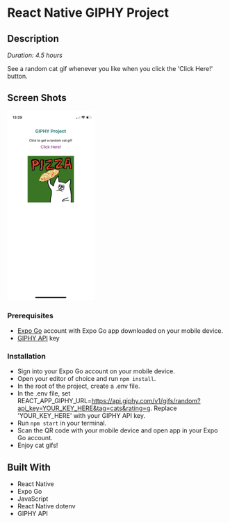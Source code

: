 # React Native GIPHY Project

## Description
_Duration: 4.5 hours_

See a random cat gif whenever you like when you click the 'Click Here!' button.

## Screen Shots

<img src="images/giphy-project.jpg" style="width: 200px;"/>

### Prerequisites

- [Expo Go](https://expo.dev/) account with Expo Go app downloaded on your mobile device.
- [GIPHY API](https://developers.giphy.com/) key

### Installation

- Sign into your Expo Go account on your mobile device.
- Open your editor of choice and run `npm install`.
- In the root of the project, create a .env file. 
- In the .env file, set REACT_APP_GIPHY_URL=https://api.giphy.com/v1/gifs/random?api_key=YOUR_KEY_HERE&tag=cats&rating=g. Replace 'YOUR_KEY_HERE' with your GIPHY API key.
- Run `npm start` in your terminal. 
- Scan the QR code with your mobile device and open app in your Expo Go account.
- Enjoy cat gifs!

## Built With

- React Native
- Expo Go
- JavaScript
- React Native dotenv
- GIPHY API
